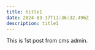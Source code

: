 ```yaml
---
title: title1
date: 2024-03-17T11:36:32.496Z
description: title1
---
```

T﻿his is 1st post from cms admin.